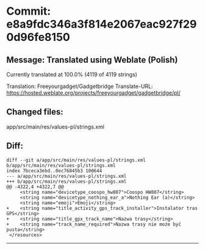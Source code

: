 # Commit: e8a9fdc346a3f814e2067eac927f290d96fe8150
## Message: Translated using Weblate (Polish)

Currently translated at 100.0% (4119 of 4119 strings)

Translation: Freeyourgadget/Gadgetbridge
Translate-URL: https://hosted.weblate.org/projects/freeyourgadget/gadgetbridge/pl/
## Changed files:
app/src/main/res/values-pl/strings.xml

## Diff:
```
diff --git a/app/src/main/res/values-pl/strings.xml b/app/src/main/res/values-pl/strings.xml
index 7bceca3ebd..0ec76845b3 100644
--- a/app/src/main/res/values-pl/strings.xml
+++ b/app/src/main/res/values-pl/strings.xml
@@ -4322,4 +4322,7 @@
     <string name="devicetype_coospo_hw807">Coospo HW807</string>
     <string name="devicetype_nothing_ear_a">Nothing Ear (a)</string>
     <string name="emoji">Emoji</string>
+    <string name="title_activity_gps_track_installer">Instalator tras GPS</string>
+    <string name="title_gpx_track_name">Nazwa trasy</string>
+    <string name="track_name_required">Nazwa trasy nie może być pusta</string>
 </resources>
```
-----------------------------------
